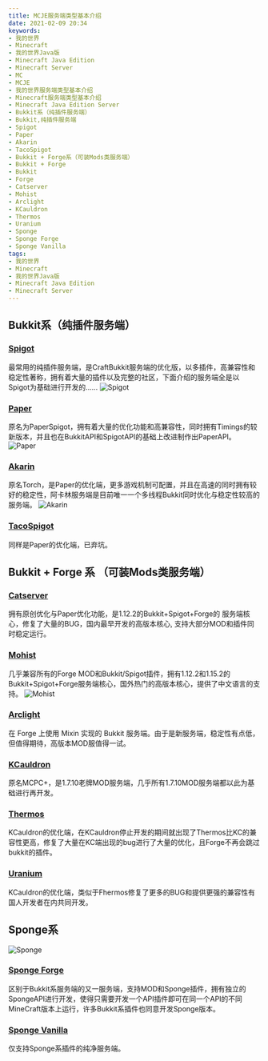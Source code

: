 ```yaml
---
title: MCJE服务端类型基本介绍
date: 2021-02-09 20:34
keywords:
- 我的世界
- Minecraft
- 我的世界Java版
- Minecraft Java Edition
- Minecraft Server
- MC
- MCJE
- 我的世界服务端类型基本介绍
- Minecraft服务端类型基本介绍
- Minecraft Java Edition Server
- Bukkit系（纯插件服务端）
- Bukkit,纯插件服务端
- Spigot
- Paper
- Akarin
- TacoSpigot
- Bukkit + Forge系（可装Mods类服务端）
- Bukkit + Forge
- Bukkit
- Forge
- Catserver
- Mohist
- Arclight
- KCauldron
- Thermos
- Uranium
- Sponge
- Sponge Forge
- Sponge Vanilla
tags:
- 我的世界
- Minecraft
- 我的世界Java版
- Minecraft Java Edition
- Minecraft Server
---
```


## Bukkit系（纯插件服务端）
### [Spigot](https://spigotmc.org/)
最常用的纯插件服务端，是CraftBukkit服务端的优化版，以多插件，高兼容性和稳定性著称，拥有着大量的插件以及完整的社区，下面介绍的服务端全是以Spigot为基础进行开发的……
![Spigot](http://r.photo.store.qq.com/psc?/V50JJy4Z3NNFas3HXSRb2L3aEL40V7xq/45NBuzDIW489QBoVep5mcbQZHGmcj8xKJRLfH7ijYXDK*fkErdZB9*Z*9PkW8LmS6JO2RXFi9Wp4RFYe9Py1Atv1ICiiDWMs0p1so23E.3s!/r)
### [Paper](https://papermc.io/)
原名为PaperSpigot，拥有着大量的优化功能和高兼容性，同时拥有Timings的较新版本，并且也在BukkitAPI和SpigotAPI的基础上改进制作出PaperAPI。
![Paper](http://r.photo.store.qq.com/psc?/V50JJy4Z3NNFas3HXSRb2L3aEL40V7xq/45NBuzDIW489QBoVep5mcbQZHGmcj8xKJRLfH7ijYXAhlEJlHRqCX366SPReqNpVslKfhcYHtg375bDM*uIHcRygu6SMKkeOoVyJ9I5ezS8!/r)
### [Akarin](https://akarin.app/)
原名Torch，是Paper的优化端，更多游戏机制可配置，并且在高速的同时拥有较好的稳定性，阿卡林服务端是目前唯一一个多线程Bukkit同时优化与稳定性较高的服务端。
![Akarin](http://r.photo.store.qq.com/psc?/V50JJy4Z3NNFas3HXSRb2L3aEL40V7xq/45NBuzDIW489QBoVep5mcQmphyRhOO3fY0S4kN4VWIkkxTIbGfA3snukk6vGB3h0akch5RX13tLnhFOOT706pubmeLehLdQQFNlujOltmhw!/r)
### [TacoSpigot](https://github.com/TacoSpigot/TacoSpigot/)
同样是Paper的优化端，已弃坑。

## Bukkit + Forge 系 （可装Mods类服务端）
### [Catserver](https://catserver.moe/)
拥有原创优化与Paper优化功能，是1.12.2的Bukkit+Spigot+Forge的 服务端核心，修复了大量的BUG，国内最早开发的高版本核心, 支持大部分MOD和插件同时稳定运行。
### [Mohist](https://mohistmc.com/)
几乎兼容所有的Forge MOD和Bukkit/Spigot插件，拥有1.12.2和1.15.2的Bukkit+Spigot+Forge服务端核心，国外热门的高版本核心，提供了中文语言的支持。
![Mohist](http://r.photo.store.qq.com/psc?/V50JJy4Z3NNFas3HXSRb2L3aEL40V7xq/45NBuzDIW489QBoVep5mcQmphyRhOO3fY0S4kN4VWImg3wacopkjkH9PHDvs.PYbSn7WTB.W4yGoOXBY16ACq.Q7My0m6PoXLnnByP5ygic!/r)
### [Arclight](https://github.com/IzzelAliz/Arclight/)
在 Forge 上使用 Mixin 实现的 Bukkit 服务端。由于是新服务端，稳定性有点低，但值得期待，高版本MOD服值得一试。
### [KCauldron](https://github.com/Beshelmek/KCauldron/)
原名MCPC+，是1.7.10老牌MOD服务端，几乎所有1.7.10MOD服务端都以此为基础进行再开发。
### [Thermos](https://github.com/CyberdyneCC/Thermos/)
KCauldron的优化端，在KCauldron停止开发的期间就出现了Thermos比KC的兼容性更高，修复了大量在KC端出现的bug进行了大量的优化，且Forge不再会跳过bukkit的插件。
### [Uranium](https://github.com/UraniumMC/Uranium/)
KCauldron的优化端，类似于Fhermos修复了更多的BUG和提供更强的兼容性有国人开发者在内共同开发。

## Sponge系
![Sponge](http://r.photo.store.qq.com/psc?/V50JJy4Z3NNFas3HXSRb2L3aEL40V7xq/45NBuzDIW489QBoVep5mcQmphyRhOO3fY0S4kN4VWImkPa1*YBnCPDraIbC1dDbVlZNOSKjDTAPu2E6kNBwD*hpFiMJ3W9C9BaHmi8DXPMQ!/r)
### [Sponge Forge](https://www.spongepowered.org/)
区别于Bukkit系服务端的又一服务端，支持MOD和Sponge插件，拥有独立的SpongeAPI进行开发，使得只需要开发一个API插件即可在同一个API的不同MineCraft版本上运行，许多Bukkit系插件也同意开发Sponge版本。
### [Sponge Vanilla](https://www.spongepowered.org/)
仅支持Sponge系插件的纯净服务端。
